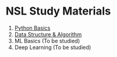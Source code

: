 # NSL Study Materials
1. [Python Basics ](https://github.com/Abdullahil-Mahmud-Arif/nsl-study-materials/tree/main/Python_Basics)
2. [Data Structure & Algorithm ](https://github.com/Abdullahil-Mahmud-Arif/nsl-study-materials/tree/main/Data_Structures)
3. ML Basics (To be studied)
4. Deep Learning (To be studied)
